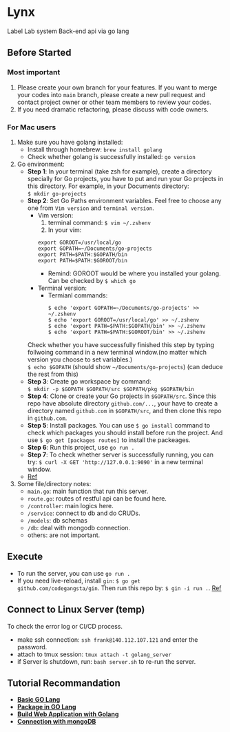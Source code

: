 # Lynx
Label Lab system Back-end api via go lang

## Before Started
### Most important
1. Please create your own branch for your features. If you want to merge your codes into `main` branch, please create a new pull request and contact project owner or other team members to review your codes.
2. If you need dramatic refactoring, please discuss with code owners.
### For Mac users
1. Make sure you have golang installed:
      * Install through homebrew: `brew install golang`
      * Check whether golang is successfully installed: `go version`
2. Go environment:
      * <b>Step 1</b>: In your terminal (take zsh for example), create a directory specially for Go projects, you have to put and run your Go projects in this directory. For example, in your Documents directory: <br>
      `$ mkdir go-projects`
      * <b>Step 2</b>: Set Go Paths environment variables. Feel free to choose any one from `Vim version` and `terminal version`.<br>
        * Vim version:<br>
            1. terminal command: ```$ vim ~/.zshenv```<br>
            2. In your vim: <br>
            ```
            export GOROOT=/usr/local/go
            export GOPATH=~/Documents/go-projects
            export PATH=$PATH:$GOPATH/bin
            export PATH=$PATH:$GOROOT/bin
            ```
            * Remind: GOROOT would be where you installed your golang. Can be checked by `$ which go`<br>
        * Terminal version:
            * Termianl commands:
              ```
              $ echo 'export GOPATH=~/Documents/go-projects' >> ~/.zshenv
              $ echo 'export GOROOT=/usr/local/go' >> ~/.zshenv
              $ echo 'export PATH=$PATH:$GOPATH/bin' >> ~/.zshenv
              $ echo 'export PATH=$PATH:$GOROOT/bin' >> ~/.zshenv
              ```
        Check whether you have successfully finished this step by typing follwoing command in a new terminal window.(no matter which version you choose to set variables.)<br>
        `$ echo $GOPATH` (should show `~/Documents/go-projects`) (can deduce the rest from this)
      * <b>Step 3</b>: Create go workspace by command:<br>
      `$ mkdir -p $GOPATH $GOPATH/src $GOPATH/pkg $GOPATH/bin`
      * <b>Step 4</b>: Clone or create your Go projects in `$GOPATH/src`. Since this repo have absolute directory `github.com/...`, your have to create a directory named `github.com` in `$GOPATH/src`, and then clone this repo in `github.com`.
      * <b>Step 5</b>: Install packages. You can use `$ go install` command to check which packages you should install before run the project. And use `$ go get [packages routes]` to install the packeages.
      * <b>Step 6</b>: Run this project, use `go run .`
      * <b>Step 7</b>: To check whether server is successfully running, you can try: `$ curl -X GET 'http://127.0.0.1:9090'` in a new terminal window.
      * [Ref](https://sourabhbajaj.com/mac-setup/Go/README.html)
4. Some file/directory notes:
      * `main.go`: main function that run this server.
      * `route.go`: routes of restful api can be found here.
      * `/controller`: main logics here.
      * `/service`: connect to db and do CRUDs.
      * `/models`: db schemas
      * `/db`: deal with mongodb connection.
      * others: are not important.

## Execute

* To run the server, you can use
```go run .```
* If you need live-reload, install `gin`: `$ go get github.com/codegangsta/gin`. Then run this repo by: `$ gin -i run .`. [Ref](https://github.com/codegangsta/gin)

## Connect to Linux Server (temp)
To check the error log or CI/CD process.
* make ssh connection: `ssh frank@140.112.107.121` and enter the password.
* attach to tmux session: `tmux attach -t golang_server`
* if Server is shutdown, run: `bash server.sh` to re-run the server.

## Tutorial Recommandation

* [**Basic GO Lang**](https://michaelchen.tech/golang-programming/write-first-program/)
* [**Package in GO Lang**](https://calvertyang.github.io/2019/11/12/a-beginners-guide-to-packages-in-golang/)
* [**Build Web Application with Golang**](https://willh.gitbook.io/build-web-application-with-golang-zhtw/)
* [**Connection with mongoDB**](https://zhuanlan.zhihu.com/p/144308830)
